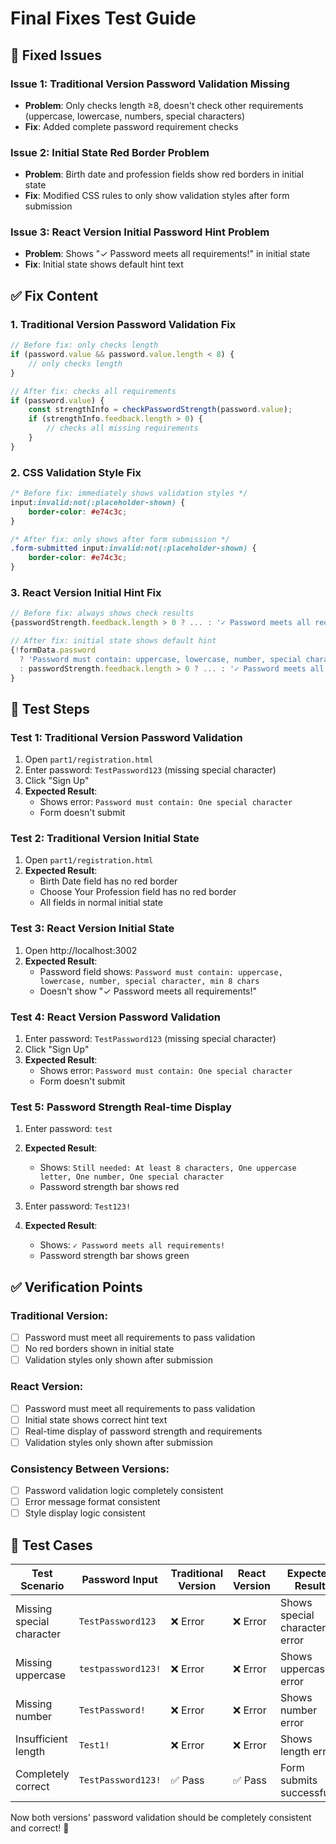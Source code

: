 # Final Fixes Test Guide

## 🐛 Fixed Issues

### Issue 1: Traditional Version Password Validation Missing
- **Problem**: Only checks length ≥8, doesn't check other requirements (uppercase, lowercase, numbers, special characters)
- **Fix**: Added complete password requirement checks

### Issue 2: Initial State Red Border Problem
- **Problem**: Birth date and profession fields show red borders in initial state
- **Fix**: Modified CSS rules to only show validation styles after form submission

### Issue 3: React Version Initial Password Hint Problem
- **Problem**: Shows "✓ Password meets all requirements!" in initial state
- **Fix**: Initial state shows default hint text

## ✅ Fix Content

### 1. Traditional Version Password Validation Fix
```javascript
// Before fix: only checks length
if (password.value && password.value.length < 8) {
    // only checks length
}

// After fix: checks all requirements
if (password.value) {
    const strengthInfo = checkPasswordStrength(password.value);
    if (strengthInfo.feedback.length > 0) {
        // checks all missing requirements
    }
}
```

### 2. CSS Validation Style Fix
```css
/* Before fix: immediately shows validation styles */
input:invalid:not(:placeholder-shown) {
    border-color: #e74c3c;
}

/* After fix: only shows after form submission */
.form-submitted input:invalid:not(:placeholder-shown) {
    border-color: #e74c3c;
}
```

### 3. React Version Initial Hint Fix
```javascript
// Before fix: always shows check results
{passwordStrength.feedback.length > 0 ? ... : '✓ Password meets all requirements!'}

// After fix: initial state shows default hint
{!formData.password 
  ? 'Password must contain: uppercase, lowercase, number, special character, min 8 chars'
  : passwordStrength.feedback.length > 0 ? ... : '✓ Password meets all requirements!'
}
```

## 🧪 Test Steps

### Test 1: Traditional Version Password Validation
1. Open `part1/registration.html`
2. Enter password: `TestPassword123` (missing special character)
3. Click "Sign Up"
4. **Expected Result**:
   - Shows error: `Password must contain: One special character`
   - Form doesn't submit

### Test 2: Traditional Version Initial State
1. Open `part1/registration.html`
2. **Expected Result**:
   - Birth Date field has no red border
   - Choose Your Profession field has no red border
   - All fields in normal initial state

### Test 3: React Version Initial State
1. Open http://localhost:3002
2. **Expected Result**:
   - Password field shows: `Password must contain: uppercase, lowercase, number, special character, min 8 chars`
   - Doesn't show "✓ Password meets all requirements!"

### Test 4: React Version Password Validation
1. Enter password: `TestPassword123` (missing special character)
2. Click "Sign Up"
3. **Expected Result**:
   - Shows error: `Password must contain: One special character`
   - Form doesn't submit

### Test 5: Password Strength Real-time Display
1. Enter password: `test`
2. **Expected Result**:
   - Shows: `Still needed: At least 8 characters, One uppercase letter, One number, One special character`
   - Password strength bar shows red

3. Enter password: `Test123!`
4. **Expected Result**:
   - Shows: `✓ Password meets all requirements!`
   - Password strength bar shows green

## ✅ Verification Points

### Traditional Version:
- [ ] Password must meet all requirements to pass validation
- [ ] No red borders shown in initial state
- [ ] Validation styles only shown after submission

### React Version:
- [ ] Password must meet all requirements to pass validation
- [ ] Initial state shows correct hint text
- [ ] Real-time display of password strength and requirements
- [ ] Validation styles only shown after submission

### Consistency Between Versions:
- [ ] Password validation logic completely consistent
- [ ] Error message format consistent
- [ ] Style display logic consistent

## 🎯 Test Cases

| Test Scenario | Password Input | Traditional Version | React Version | Expected Result |
|---------------|----------------|-------------------|---------------|-----------------|
| Missing special character | `TestPassword123` | ❌ Error | ❌ Error | Shows special character error |
| Missing uppercase | `testpassword123!` | ❌ Error | ❌ Error | Shows uppercase error |
| Missing number | `TestPassword!` | ❌ Error | ❌ Error | Shows number error |
| Insufficient length | `Test1!` | ❌ Error | ❌ Error | Shows length error |
| Completely correct | `TestPassword123!` | ✅ Pass | ✅ Pass | Form submits successfully |

Now both versions' password validation should be completely consistent and correct! 🎉
